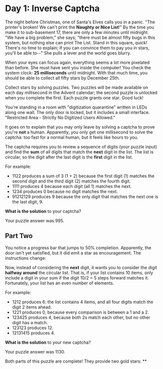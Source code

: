 # Day 1: Inverse Captcha

The night before Christmas, one of Santa's Elves calls you in a panic. "The printer's broken! We can't print
the **Naughty or Nice List**!" By the time you make it to sub-basement 17, there are only a few minutes until
midnight. "We have a big problem," she says; "there must be almost fifty bugs in this system, but nothing else can
print The List. Stand in this square, quick! There's no time to explain; if you can convince them to pay you in
stars, you'll be able to--" She pulls a lever and the world goes blurry.

When your eyes can focus again, everything seems a lot more pixelated than before. She must have sent you
inside the computer! You check the system clock: **25 milliseconds** until midnight. With that much time,
you should be able to collect all fifty stars by December 25th.

Collect stars by solving puzzles. Two puzzles will be made available on each day millisecond in the Advent
calendar; the second puzzle is unlocked when you complete the first. Each puzzle grants one star. Good luck!

You're standing in a room with "digitization quarantine" written in LEDs along one wall. The only door is
locked, but it includes a small interface. "Restricted Area - Strictly No Digitized Users Allowed."

It goes on to explain that you may only leave by solving a captcha to prove you're **not** a human. Apparently,
you only get one millisecond to solve the captcha: too fast for a normal human, but it feels like hours to you.

The captcha requires you to review a sequence of digits (your puzzle input) and find the **sum** of all digits
that match the **next** digit in the list. The list is circular, so the digit after the last digit is the
**first** digit in the list.

For example:

* 1122 produces a sum of 3 (1 + 2) because the first digit (1) matches the second digit and the third digit (2) matches
  the fourth digit.
* 1111 produces 4 because each digit (all 1) matches the next.
* 1234 produces 0 because no digit matches the next.
* 91212129 produces 9 because the only digit that matches the next one is the last digit, 9.

**What is the solution** to your captcha?

Your puzzle answer was 995.

## Part Two

You notice a progress bar that jumps to 50% completion. Apparently, the door isn't yet satisfied, but it did emit
a star as encouragement. The instructions change:

Now, instead of considering the **next** digit, it wants you to consider the digit **halfway around** the circular
list. That is, if your list contains 10 items, only include a digit in your sum if the digit 10/2 = 5 steps
forward matches it. Fortunately, your list has an even number of elements.

For example:

* 1212 produces 6: the list contains 4 items, and all four digits match the digit 2 items ahead.
* 1221 produces 0, because every comparison is between a 1 and a 2.
* 123425 produces 4, because both 2s match each other, but no other digit has a match.
* 123123 produces 12.
* 12131415 produces 4.

**What is the solution** to your new captcha?

Your puzzle answer was 1130.

Both parts of this puzzle are complete! They provide two gold stars: **